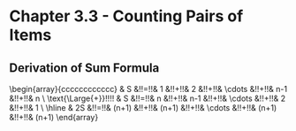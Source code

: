 # Chapter 3.3 - Counting Pairs of Items
## Derivation of Sum Formula
$$$$ \begin{array}{cccccccccccc} & S &\!\!=\!\!& 1 &\!\!+\!\!& 2 &\!\!+\!\!& \cdots &\!\!+\!\!& n-1 &\!\!+\!\!& n \\ \text{\Large{+}}\!\!\!\! & S &\!\!=\!\!& n &\!\!+\!\!& n-1 &\!\!+\!\!& \cdots &\!\!+\!\!& 2 &\!\!+\!\!& 1 \\ \hline & 2S &\!\!=\!\!& (n+1) &\!\!+\!\!& (n+1) &\!\!+\!\!& \cdots &\!\!+\!\!& (n+1) &\!\!+\!\!& (n+1) \end{array} $$$$
